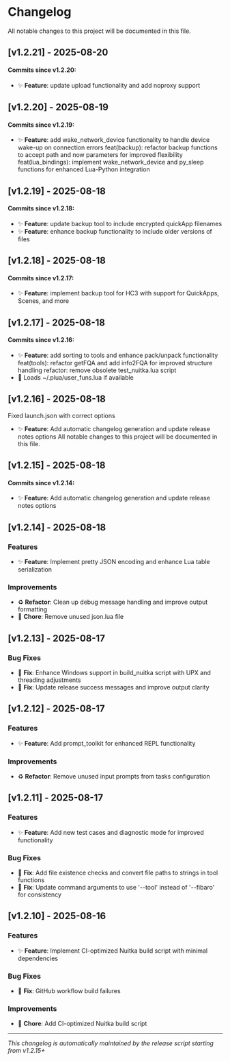 # Changelog

All notable changes to this project will be documented in this file.

## [v1.2.21] - 2025-08-20



#### Commits since v1.2.20:

- ✨ **Feature**: update upload functionality and add noproxy support



## [v1.2.20] - 2025-08-19



#### Commits since v1.2.19:

- ✨ **Feature**: add wake_network_device functionality to handle device wake-up on connection errors feat(backup): refactor backup functions to accept path and now parameters for improved flexibility feat(lua_bindings): implement wake_network_device and py_sleep functions for enhanced Lua-Python integration



## [v1.2.19] - 2025-08-18



#### Commits since v1.2.18:

- ✨ **Feature**: update backup tool to include encrypted quickApp filenames
- ✨ **Feature**: enhance backup functionality to include older versions of files



## [v1.2.18] - 2025-08-18



#### Commits since v1.2.17:

- ✨ **Feature**: implement backup tool for HC3 with support for QuickApps, Scenes, and more



## [v1.2.17] - 2025-08-18



#### Commits since v1.2.16:

- ✨ **Feature**: add sorting to tools and enhance pack/unpack functionality feat(tools): refactor getFQA and add info2FQA for improved structure handling refactor: remove obsolete test_nuitka.lua script
- 📝 Loads ~/.plua/user_funs.lua if available



## [v1.2.16] - 2025-08-18

Fixed launch.json with correct options

- ✨ **Feature**: Add automatic changelog generation and update release notes options
All notable changes to this project will be documented in this file.

## [v1.2.15] - 2025-08-18

#### Commits since v1.2.14:

- ✨ **Feature**: Add automatic changelog generation and update release notes options



## [v1.2.14] - 2025-08-18

### Features
- ✨ **Feature**: Implement pretty JSON encoding and enhance Lua table serialization

### Improvements
- ♻️ **Refactor**: Clean up debug message handling and improve output formatting
- 🔧 **Chore**: Remove unused json.lua file

## [v1.2.13] - 2025-08-17

### Bug Fixes
- 🐛 **Fix**: Enhance Windows support in build_nuitka script with UPX and threading adjustments
- 🐛 **Fix**: Update release success messages and improve output clarity

## [v1.2.12] - 2025-08-17

### Features
- ✨ **Feature**: Add prompt_toolkit for enhanced REPL functionality

### Improvements
- ♻️ **Refactor**: Remove unused input prompts from tasks configuration

## [v1.2.11] - 2025-08-17

### Features
- ✨ **Feature**: Add new test cases and diagnostic mode for improved functionality

### Bug Fixes
- 🐛 **Fix**: Add file existence checks and convert file paths to strings in tool functions
- 🐛 **Fix**: Update command arguments to use '--tool' instead of '--fibaro' for consistency

## [v1.2.10] - 2025-08-16

### Features
- ✨ **Feature**: Implement CI-optimized Nuitka build script with minimal dependencies

### Bug Fixes
- 🐛 **Fix**: GitHub workflow build failures

### Improvements
- 🔧 **Chore**: Add CI-optimized Nuitka build script

---

*This changelog is automatically maintained by the release script starting from v1.2.15+*

